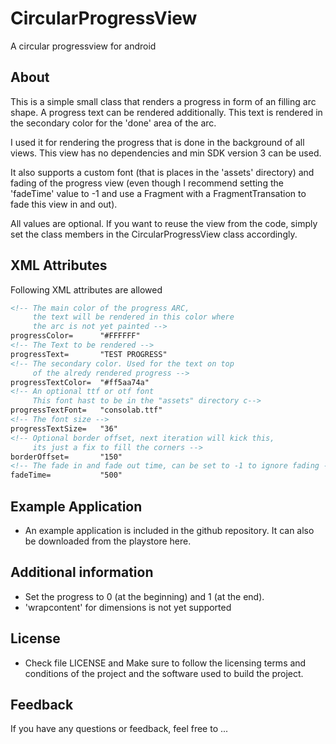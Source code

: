 # CircularProgressView
A circular progressview for android

## About

This is a simple small class that renders a progress in form of an filling arc shape.
A progress text can be rendered additionally. This text is rendered in the secondary color for the 'done' area of the arc.

I used it for rendering the progress that is done in the background of all views. This view has no dependencies and min SDK version 3 can be used.

It also supports a custom font (that is places in the 'assets' directory) and fading of the progress view (even though I recommend setting the 'fadeTime' value to -1 and use a Fragment with a FragmentTransation to fade this view in and out).

All values are optional. If you want to reuse the view from the code, simply set the class members in the CircularProgressView class accordingly.


## XML Attributes

Following XML attributes are allowed

```xml
<!-- The main color of the progress ARC,
     the text will be rendered in this color where
     the arc is not yet painted -->
progressColor=		"#FFFFFF"
<!-- The Text to be rendered -->
progressText=		"TEST PROGRESS"
<!-- The secondary color. Used for the text on top
     of the alredy rendered progress -->
progressTextColor=	"#ff5aa74a"
<!-- An optional ttf or otf font
     This font hast to be in the "assets" directory c-->
progressTextFont=	"consolab.ttf"
<!-- The font size -->
progressTextSize=	"36"
<!-- Optional border offset, next iteration will kick this,
     its just a fix to fill the corners -->
borderOffset=		"150"
<!-- The fade in and fade out time, can be set to -1 to ignore fading -->
fadeTime=			"500"
```

## Example Application
* An example application is included in the github repository. It can also be downloaded from the playstore here.

## Additional information
* Set the progress to 0 (at the beginning) and 1 (at the end).
* 'wrapcontent' for dimensions is not yet supported

## License
* Check file LICENSE and Make sure to follow the licensing terms and conditions of the project and the software used to build the project.

## Feedback
If you have any questions or feedback, feel free to ...
